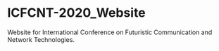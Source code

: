 # ICFCNT-2020_Website
Website for International Conference on Futuristic Communication and Network Technologies.
